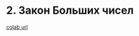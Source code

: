 # 2. Закон Больших чисел 
[colab url](https://colab.research.google.com/github/mathmechterver/terver2020/blob/master/prac02/stat02.ipynb)
